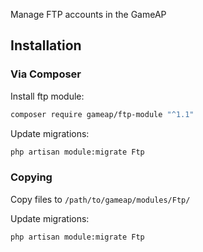 Manage FTP accounts in the GameAP

## Installation

### Via Composer

Install ftp module:
```bash
composer require gameap/ftp-module "^1.1"
```

Update migrations:
```bash
php artisan module:migrate Ftp
```

### Copying

Copy files to `/path/to/gameap/modules/Ftp/`

Update migrations:
```bash
php artisan module:migrate Ftp
```
